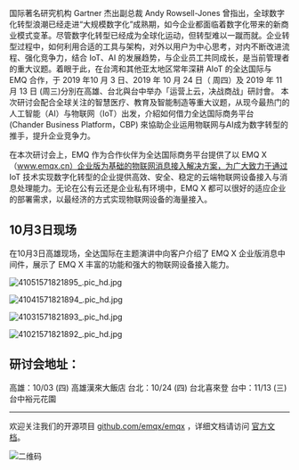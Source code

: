 

国际著名研究机构 Gartner 杰出副总裁 Andy Rowsell-Jones 曾指出，全球数字化转型浪潮已经走进“大规模数字化”成熟期，如今企业都面临着数字化带来的新商业模式变革。尽管数字化转型已经成为全球化运动，但转型难以一蹴而就。企业转型过程中，如何利用合适的工具与架构，对外以用户为中心思考，对内不断改进流程、强化竞争力，结合 IoT、AI 的发展趋势，与企业员工共同成长，是当前管理者的重大议题。着眼于此，在台湾和其他亚太地区常年深耕 AIoT 的全达国际与 EMQ 合作，于 2019 年10 月 3 日、2019 年 10 月 24 日（ 周四）及 2019 年 11 月 13 日 (周三)分別在高雄、台北與台中举办「运营上云，决战商战」研討會。
 本次研讨会配合全球关注的智慧医疗、教育及智能制造等重大议题，从现今最热门的人工智能（AI）与物联网（IoT）出发，介紹如何借力全达国际商务平台 (Chander Business Platform，CBP) 來協助企业运用物联网与AI成为数字转型的推手，提升企业竞争力。

在本次研讨会上，EMQ 作为合作伙伴为全达国际商务平台提供了以 EMQ X（www.emqx.cn）企业版为基础的物联网消息接入解决方案，为广大致力于通过 IoT 技术实现数字化转型的企业提供高效、安全、稳定的云端物联网设备接入与消息处理能力。无论在公有云还是企业私有环境中，EMQ X 都可以很好的适应企业的部署需求，以最经济的方式实现物联网设备的海量接入。

## 10月3日现场

在10月3日高雄现场，全达国际在主题演讲中向客户介绍了 EMQ X 企业版消息中间件，展示了 EMQ X 丰富的功能和强大的物联网设备接入能力。

![41051571821895_.pic_hd.jpg](https://static.emqx.net/images/2d6f6586f75e66cb35e505a1ac778c8b.jpg)


![41041571821894_.pic_hd.jpg](https://static.emqx.net/images/0e23d260d17c825b2b763d2517c0cdcb.jpg)

![41031571821893_.pic_hd.jpg](https://static.emqx.net/images/27f8b024e1c1fe9bf01bcb8f5bb892a8.jpg)

![41021571821892_.pic_hd.jpg](https://static.emqx.net/images/bf679655cb75f6b0a0bf04848f0225d8.jpg)

## 研讨会地址：

 高雄：10/03 (四)  高雄漢來大飯店
 台北：10/24 (四)  台北喜來登
 台中：11/13 (三)  台中裕元花園

------

欢迎关注我们的开源项目 [github.com/emqx/emqx](https://github.com/emqx/emqx) ，详细文档请访问 [官方文档](https://docs.emqx.io/broker/cn)。

![二维码](https://static.emqx.net/images/b99a97727d6f86a9912846e145b8b124.jpg)
